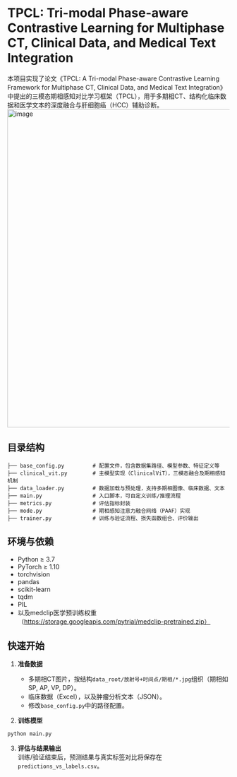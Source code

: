 # TPCL: Tri-modal Phase-aware Contrastive Learning for Multiphase CT, Clinical Data, and Medical Text Integration

本项目实现了论文《TPCL: A Tri-modal Phase-aware Contrastive Learning Framework for Multiphase CT, Clinical Data, and Medical Text Integration》中提出的三模态期相感知对比学习框架（TPCL），用于多期相CT、结构化临床数据和医学文本的深度融合与肝细胞癌（HCC）辅助诊断。
<img width="1038" height="721" alt="image" src="https://github.com/user-attachments/assets/c8df05f3-8d90-4c0e-b1c6-4c62dffa6c51" />

## 目录结构
```
├── base_config.py         # 配置文件，包含数据集路径、模型参数、特征定义等
├── clinical_vit.py        # 主模型实现（ClinicalViT），三模态融合及期相感知机制
├── data_loader.py         # 数据加载与预处理，支持多期相图像、临床数据、文本
├── main.py                # 入口脚本，可自定义训练/推理流程
├── metrics.py             # 评估指标封装
├── mode.py                # 期相感知注意力融合网络（PAAF）实现
├── trainer.py             # 训练与验证流程、损失函数组合、评价输出
```

## 环境与依赖

- Python ≥ 3.7
- PyTorch ≥ 1.10
- torchvision
- pandas
- scikit-learn
- tqdm
- PIL
- 以及medclip医学预训练权重 （https://storage.googleapis.com/pytrial/medclip-pretrained.zip）


## 快速开始

1. **准备数据**  
   - 多期相CT图片，按结构`data_root/放射号+时间点/期相/*.jpg`组织（期相如SP, AP, VP, DP）。
   - 临床数据（Excel），以及肿瘤分析文本（JSON）。
   - 修改`base_config.py`中的路径配置。

2. **训练模型**

```bash
python main.py
```

3. **评估与结果输出**  
   训练/验证结束后，预测结果与真实标签对比将保存在`predictions_vs_labels.csv`。






